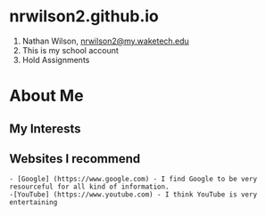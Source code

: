 # nrwilson2.github.io
1. Nathan Wilson, nrwilson2@my.waketech.edu
2. This is my school account
3. Hold Assignments

# About Me
## My Interests
## Websites I recommend
	- [Google] (https://www.google.com) - I find Google to be very resourceful for all kind of information.
	-[YouTube] (https://www.youtube.com) - I think YouTube is very entertaining